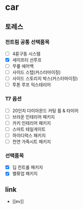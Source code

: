 # car

## 토레스

### 전트림 공통 선택품목
- [ ] 4륜구동 시스템
- [X] 세이프티 선루프
- [ ] 무릎 에어백
- [ ] 사이드 스텝(커스터마이징)
- [ ] 사이드 스토리지 박스(커스터마이징)
- [ ] 투톤 루프 익스테리어

### T7 옵션
- [ ] 20인치 다이아몬드 커팅 휠 & 타이어
- [ ] 브라운 인테리어 패키지
- [ ] 카키 인테리어 패키지
- [ ] 스마트 테일게이트
- [ ] 하이디럭스 패키지
- [ ] 천연 가죽시트 패키지

### 선택품목
- [X] 딥 컨트롤 패키지
- [X] 밸류업 패키지

## link
- [[ev]]
